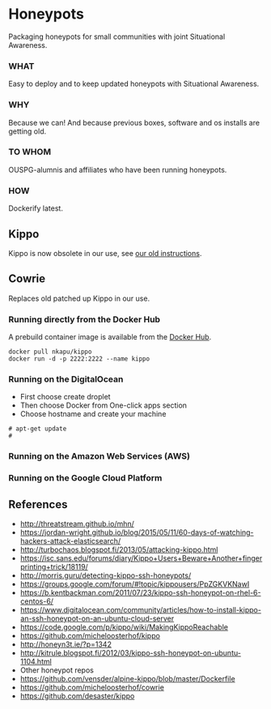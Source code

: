# Honeypots
Packaging honeypots for small communities with joint Situational Awareness.

### WHAT
Easy to deploy and to keep updated honeypots with Situational Awareness.

### WHY
Because we can! And because previous boxes, software and os installs are
getting old.

### TO WHOM
OUSPG-alumnis and affiliates who have been running honeypots.

### HOW
Dockerify latest.

## Kippo

Kippo is now obsolete in our use, see [our old instructions](https://docs.google.com/document/d/1alb60WiWMzghZlApgfqfh5LF2mjn-U0Nm8WeKcPD-hI/edit).

## Cowrie

Replaces old patched up Kippo in our use.

### Running directly from the Docker Hub

A prebuild container image is available from the
[Docker Hub](https://hub.docker.com/r/nkapu/kippo/).

```
docker pull nkapu/kippo
docker run -d -p 2222:2222 --name kippo
```

### Running on the DigitalOcean

 * First choose create droplet
 * Then choose Docker from One-click apps section
 * Choose hostname and create your machine

```
# apt-get update  
#
```

### Running on the Amazon Web Services (AWS)

### Running on the Google Cloud Platform

## References

* http://threatstream.github.io/mhn/
* https://jordan-wright.github.io/blog/2015/05/11/60-days-of-watching-hackers-attack-elasticsearch/
* http://turbochaos.blogspot.fi/2013/05/attacking-kippo.html
* https://isc.sans.edu/forums/diary/Kippo+Users+Beware+Another+fingerprinting+trick/18119/
* http://morris.guru/detecting-kippo-ssh-honeypots/
* https://groups.google.com/forum/#!topic/kippousers/PpZGKVKNawI
* https://b.kentbackman.com/2011/07/23/kippo-ssh-honeypot-on-rhel-6-centos-6/
* https://www.digitalocean.com/community/articles/how-to-install-kippo-an-ssh-honeypot-on-an-ubuntu-cloud-server
* https://code.google.com/p/kippo/wiki/MakingKippoReachable
* https://github.com/micheloosterhof/kippo
* http://honeyn3t.ie/?p=1342
* http://kitrule.blogspot.fi/2012/03/kippo-ssh-honeypot-on-ubuntu-1104.html
* Other honeypot repos
* https://github.com/vensder/alpine-kippo/blob/master/Dockerfile
* https://github.com/micheloosterhof/cowrie
* https://github.com/desaster/kippo
